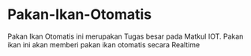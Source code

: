 # Pakan-Ikan-Otomatis

Pakan Ikan Otomatis ini merupakan Tugas besar pada Matkul IOT. Pakan ikan ini akan memberi pakan ikan otomatis secara Realtime 
